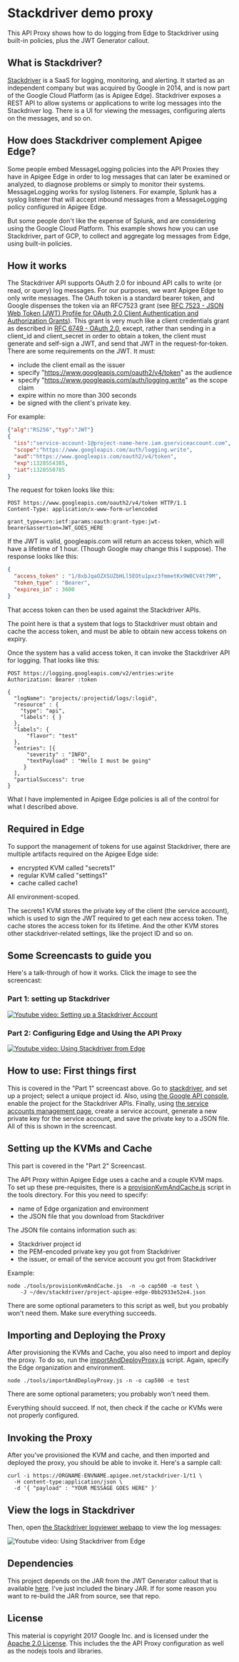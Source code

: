 # Stackdriver demo proxy

This API Proxy shows how to do logging from Edge to Stackdriver using
built-in policies, plus the JWT Generator callout. 

## What is Stackdriver?

[Stackdriver](https://stackdriver) is a SaaS for logging, monitoring, and
alerting. It started as an independent company but was acquired by Google in 2014,
and is now part of the Google Cloud Platform (as is Apigee Edge). Stackdriver
exposes a REST API to allow systems or applications to write log messages into the
Stackdriver log.  There is a UI for viewing the messages, configuring alerts on
the messages, and so on.

## How does Stackdriver complement Apigee Edge?

Some people embed MessageLogging policies into the API Proxies they have in Apigee
Edge in order to log messages that can later be examined or analyzed, to diagnose
problems or simply to monitor their systems. MessageLogging works for syslog
listeners. For example, Splunk has a syslog listener that will accept inbound
messages from a MessageLogging policy configured in Apigee Edge.

But some people don't like the expense of Splunk, and are considering using the
Google Cloud Platform.  This example shows how you can use Stackdriver, part of
GCP, to collect and aggregate log messages from Edge, using built-in policies.

## How it works

The Stackdriver API supports OAuth 2.0 for inbound API calls to write (or read, or
query) log messages. For our purposes, we want Apigee Edge to only write messages.
The OAuth token is a standard bearer token, and Google dispenses the token via an
RFC7523 grant (see [RFC 7523 - JSON Web Token (JWT) Profile for OAuth 2.0 Client
Authentication and Authorization Grants](https://tools.ietf.org/html/rfc7523)).
This grant is very much like a client credentials grant as described in [RFC 6749 -
OAuth 2.0](https://tools.ietf.org/html/rfc6749), except, rather than sending in a
client_id and client_secret in order to obtain a token, the client must generate
and self-sign a JWT, and send that JWT in the request-for-token. There are some
requirements on the JWT. It must:

* include the client email as the issuer
* specify "https://www.googleapis.com/oauth2/v4/token" as the audience
* specify "https://www.googleapis.com/auth/logging.write" as the scope claim
* expire within no more than 300 seconds
* be signed with the client's private key.

For example: 

```json
{"alg":"RS256","typ":"JWT"}
{
  "iss":"service-account-1@project-name-here.iam.gserviceaccount.com",
  "scope":"https://www.googleapis.com/auth/logging.write",
  "aud":"https://www.googleapis.com/oauth2/v4/token",
  "exp":1328554385,
  "iat":1328550785
}
```

The request for token looks like this:

```
POST https://www.googleapis.com/oauth2/v4/token HTTP/1.1
Content-Type: application/x-www-form-urlencoded

grant_type=urn:ietf:params:oauth:grant-type:jwt-bearer&assertion=JWT_GOES_HERE
```

If the JWT is valid, googleapis.com will return an access token, which will have a
lifetime of 1 hour.  (Though Google may change this I suppose). The response looks
like this:

```json
{
  "access_token" : "1/8xbJqaOZXSUZbHLl5EOtu1pxz3fmmetKx9W8CV4t79M",
  "token_type" : "Bearer",
  "expires_in" : 3600
}
```

That access token can then be used against the Stackdriver APIs. 

The point here is that a system that logs to Stackdriver must obtain and cache the access token, and must be able to obtain new access tokens on expiry.

Once the system has a valid access token, it can invoke the Stackdriver API for logging. That looks like this:

```
POST https://logging.googleapis.com/v2/entries:write
Authorization: Bearer :token

{
  "logName": "projects/:projectid/logs/:logid",
  "resource" : {
    "type": "api",
    "labels": { }
  },
  "labels": {
      "flavor": "test"
  },
  "entries": [{
      "severity" : "INFO",
      "textPayload" : "Hello I must be going"
     }
  ],
  "partialSuccess": true
}
```

What I have implemented in Apigee Edge policies is all of the control for what I described above.


## Required in Edge

To support the management of tokens for use against Stackdriver, there are
multiple artifacts required on the Apigee Edge side:

 - encrypted KVM called "secrets1"
 - regular KVM called "settings1"
 - cache called cache1

All environment-scoped.

The secrets1 KVM stores the private key of the client (the service account), which
is used to sign the JWT required to get each new access token.  The cache stores
the access token for its lifetime.  And the other KVM stores other
stackdriver-related settings, like the project ID and so on.


## Some Screencasts to guide you

Here's a talk-through of how it works. Click the image to see the screencast:

### Part 1: setting up Stackdriver

[![Youtube video: Setting up a Stackdriver Account](./images/screenshot-20170215-105158.png)](http://www.youtube.com/watch?v=7tkAkykALNs "Setting up a Stackdriver Account")

### Part 2: Configuring Edge and Using the API Proxy

[![Youtube video: Using Stackdriver from Edge](./images/screenshot-20170214-115338.png)](http://www.youtube.com/watch?v=9QyxrVvGd_I "Using Stackdriver from Edge")


## How to use: First things first

This is covered in the "Part 1" screencast above.  Go to
[stackdriver](https://stackdriver.com), and set up a project; select a unique
project id.  Also, using [the Google API
console](https://console.cloud.google.com/apis), enable the project for the
Stackdriver APIs.  Finally, using [the service accounts management
page](https://console.developers.google.com/iam-admin/serviceaccounts), create a
service account, generate a new private key for the service account, and save the
private key to a JSON file.  All of this is shown in the screencast.


## Setting up the KVMs and Cache

This part is covered in the "Part 2" Screencast.

The API Proxy within Apigee Edge uses a cache and a couple KVM maps.
To set up these pre-requisites, there is a [provisionKvmAndCache.js](./tools/provisionKvmAndCache.js) script in the
tools directory. For this you need to specify:

* name of Edge organization and environment
* the JSON file that you download from Stackdriver

The JSON file contains information such as: 

* Stackdriver project id
* the PEM-encoded private key you got from Stackdriver
* the issuer, or email of the service account you got from Stackdriver


Example:
```
node ./tools/provisionKvmAndCache.js  -n -o cap500 -e test \ 
    -J ~/dev/stackdriver/project-apigee-edge-0bb2933e52e4.json  
```

There are some optional parameters to this script as well, but you probably won't need them.
Make sure everything succeeds.


## Importing and Deploying the Proxy

After provisioning the KVMs and Cache, you also need to import and deploy the proxy.  To do so, run the 
[importAndDeployProxy.js](./tools/importAndDeployProxy.js) script. Again, specify the Edge organization and environment.

```
node ./tools/importAndDeployProxy.js -n -o cap500 -e test 
```

There are some optional parameters; you probably won't need them.

Everything should succeed. If not, then check if 
the cache or KVMs were not properly configured.


## Invoking the Proxy

After you've provisioned the KVM and cache, and then imported and deployed the proxy, you should be able to invoke it.  Here's a sample call: 

```
curl -i https://ORGNAME-ENVNAME.apigee.net/stackdriver-1/t1 \
  -H content-type:application/json \
  -d '{ "payload" : "YOUR MESSAGE GOES HERE" }'
```


## View the logs in Stackdriver

Then, open [the Stackdriver logviewer webapp](https://console.cloud.google.com/logs/viewer) to view the log messages:

![Youtube video: Using Stackdriver from Edge](./images/screenshot-20170214-120451.png)


## Dependencies

This project depends on the JAR from the JWT Generator callout that is available
[here](https://github.com/apigee/iloveapis2015-jwt-jwe-jws).  I've just included
the binary JAR.  If for some reason you want to re-build the JAR from source, see
that repo.


## License

This material is copyright 2017 Google Inc.  and is licensed under the [Apache 2.0
License](LICENSE). This includes the the API Proxy configuration as well as the
nodejs tools and libraries.
